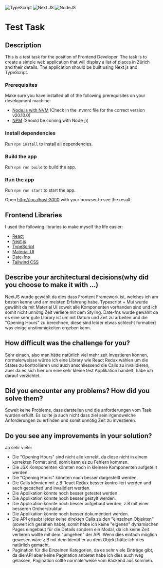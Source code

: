 ![TypeScript](https://img.shields.io/badge/typescript-%23007ACC.svg?style=for-the-badge&logo=typescript&logoColor=white)
![Next JS](https://img.shields.io/badge/Next-black?style=for-the-badge&logo=next.js&logoColor=white)
![NodeJS](https://img.shields.io/badge/node.js-6DA55F?style=for-the-badge&logo=node.js&logoColor=white)

# Test Task

## Description

This is a test task for the position of Frontend Developer.
The task is to create a simple web application that will display a list of places in Zürich and their details. The application should be built using Next.js and TypeScript.


### Prerequisites

Make sure you have installed all of the following prerequisites on your development machine:

- [Node.js with NVM](https://github.com/nvm-sh/nvm]) (Check in the .nvmrc file for the correct version v20.10.0)
- [NPM](https://www.npmjs.com/get-npm) (Should be coming with Node ;))


### Install dependencies

Run `npm install` to install all dependencies.

### Build the app

Run `npm run build` to build the app.


### Run the app

Run `npm run start` to start the app.

Open [http://localhost:3000](http://localhost:3000) with your browser to see the result.


## Frontend Libraries

I used the following libraries to make myself the life easier:


- [React](https://beta.reactjs.org/learn)
- [Next.js](https://nextjs.org/)
- [TypeScript](https://www.typescriptlang.org/)
- [Material UI](https://mui.com/material-ui/)
- [Date-fns](https://date-fns.org/)
- [Tailwind CSS](https://tailwindcss.com/)


## Describe your architectural decisions(why did you choose to make it with ...)

NextJS wurde gewählt da dies dass Frontent Framework ist, welches ich am besten kenne und am meisten Erfahrung habe.
Typescript + Mui wurde gewählt da mit Material UI soweit alle Komponenten vorhanden sind und ich somit nicht unnötig Zeit verliere mit dem Styling.
Date-fns wurde gewählt da es eine sehr gute Library ist um mit Datum und Zeit zu arbeiten und die "Opening Hours" zu berechnen, diese sind leider etwas schlecht formatiert was einige unstimmigkeiten ergeben kann.


## How difficult was the challenge for you?

Sehr einach, also man hätte natürlich viel mehr zeit Investieren können, normalerweisse würde ich eine Library wie React Redux wählen um die States zu kontrollieren und auch anschliessend die Calls zu invalidieren, aber da es sich hier um eine sehr kleine test Applikation handelt, habe ich darauf verzichtet.

## Did you encounter any problems? How did you solve them?

Soweit keine Probleme, dass darstellen und die anforderungen vom Task wurden erfüllt. Es sollte ja auch nicht dass ziel sein irgendwelche Anforderungen zu erfinden und somit unnötig Zeit zu investieren.

## Do you see any improvements in your solution?

Ja sehr viele:

- Die "Opening Hours" sind nicht alle korrekt, da diese nicht in einem korrekten Format sind, somit kann es zu Fehlern kommen.
- Die JSX Komponenten könnten noch in kleinere Komponenten aufgeteilt werden.
- Die "Opening Hours" könnten noch besser dargestellt werden.
- Die Calls könnten mit z.B React Redux besser kontrolliert werden und auch gecached und invalidiert werden.
- Die Applikation könnte noch besser getestet werden.
- Die Applikation könnte noch besser gestylt werden.
- Die Applikation könnte noch besser aufgebaut werden, z.B mit einer besseren Ordnerstruktur.
- Die Applikation könnte noch besser dokumentiert werden.
- Die API erlaubt leider keine direkten Calls zu den "einzelnen Objekten" (soweit ich gesehen habe), somit habe ich keine "eigenen" dynamischen
Pages eingebaut für die Details sondern ein Modal, da ich keine Zeit verlieren wollte mit dem "umgehen" der API. Wenn dies einfach möglich gewesen wäre z.B mit dem Identifier au dem Objekt
hätte ich dies natürlich gemacht.
- Pagination für die Einzelnen Kategorien, da es sehr viele Einträge gibt, da die API aber keine Pagination anbietet habe ich dies auch weg gelassen, Pagination sollte normalerweise vom Backend aus kommen.